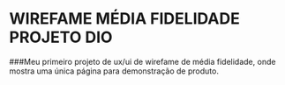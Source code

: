 # WIREFAME MÉDIA FIDELIDADE PROJETO DIO

###Meu primeiro projeto de ux/ui de wirefame de média fidelidade, onde mostra uma única página para demonstração de produto.
